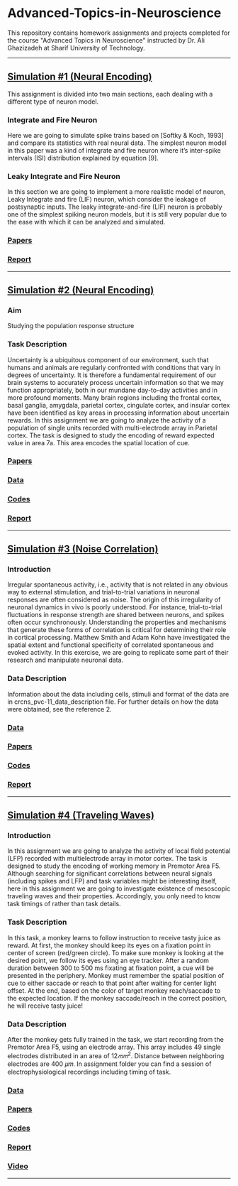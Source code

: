 # Advanced-Topics-in-Neuroscience
This repository contains homework assignments and projects completed for the course "Advanced Topics in Neuroscience" instructed by Dr. Ali Ghazizadeh at Sharif University of Technology.

---

## [Simulation #1 (Neural Encoding)](https://github.com/AryaKoureshi/Advanced-Topics-in-Neuroscience/tree/main/Neural-Encoding/1)
This assignment is divided into two main sections, each dealing with a different type of neuron model.
### Integrate and Fire Neuron
Here we are going to simulate spike trains based on [Softky & Koch, 1993] and compare its statistics with real neural data. The simplest neuron model in this paper was a kind of integrate and fire neuron where it’s inter-spike intervals (ISI) distribution explained by equation [9].
### Leaky Integrate and Fire Neuron
In this section we are going to implement a more realistic model of neuron, Leaky Integrate and fire (LIF) neuron, which consider the leakage of postsynaptic inputs. 
The leaky integrate-and-fire (LIF) neuron is probably one of the simplest spiking neuron models, but it is still very popular due to the ease with which it can be analyzed and simulated.
### [Papers](https://github.com/AryaKoureshi/Advanced-Topics-in-Neuroscience/tree/main/Neural-Encoding/1/Papers)
### [Report](https://github.com/AryaKoureshi/Advanced-Topics-in-Neuroscience/tree/main/Neural-Encoding/1/AdvNeuro_HW1_AryaKoureshi.ipynb)

---

## [Simulation #2 (Neural Encoding)](https://github.com/AryaKoureshi/Advanced-Topics-in-Neuroscience/tree/main/Neural-Encoding/2)
### Aim
Studying the population response structure
### Task Description
Uncertainty is a ubiquitous component of our environment, such that humans and animals are regularly confronted with conditions that vary in degrees of uncertainty. It is therefore a fundamental requirement of our brain systems to accurately process uncertain information so that we may function appropriately, both in our mundane day-to-day activities and in more profound moments. Many brain regions including the frontal cortex, basal ganglia, amygdala, parietal cortex, cingulate cortex, and insular cortex have been identified as key areas in processing information about uncertain rewards. In this assignment we are going to analyze the activity of a population of single units recorded with multi-electrode array in Parietal cortex. The task is designed to study the encoding of reward expected value in area 7a. This area encodes the spatial location of cue.
### [Papers](https://github.com/AryaKoureshi/Advanced-Topics-in-Neuroscience/tree/main/Neural-Encoding/2/Papers)
### [Data](https://drive.google.com/file/d/1FdO7RF8IJpGe76sMRqa2oDxob_IUnzYs/view?usp=share_link)
### [Codes](https://github.com/AryaKoureshi/Advanced-Topics-in-Neuroscience/tree/main/Neural-Encoding/2/Codes)
### [Report](https://github.com/AryaKoureshi/Advanced-Topics-in-Neuroscience/tree/main/Neural-Encoding/2/AdvNeuro_HW2_AryaKoureshi.html)

---

## [Simulation #3 (Noise Correlation)](https://github.com/AryaKoureshi/Advanced-Topics-in-Neuroscience/tree/main/Noise-Correlation)
### Introduction
Irregular spontaneous activity, i.e., activity that is not related in any obvious way to external stimulation, and trial-to-trial variations in neuronal responses are often considered as noise. The origin of this irregularity of neuronal dynamics in vivo is poorly understood. For instance, trial-to-trial fluctuations in response strength are shared between neurons, and spikes often occur synchronously. Understanding the properties and mechanisms that generate these forms of correlation is critical for determining their role in cortical processing. Matthew Smith and Adam Kohn have investigated the spatial extent and functional specificity of correlated spontaneous and evoked activity. In this exercise, we are going to replicate some part of their research and manipulate neuronal data.
### Data Description
Information about the data including cells, stimuli and format of the data are in crcns_pvc-11_data_description file. For further details on how the data were obtained, see the reference 2.
### [Data](https://drive.google.com/file/d/10ZDjIfTTnw_BUO3UzsCGDLYa-_2wyBYn/view?usp=share_link)
### [Papers](https://github.com/AryaKoureshi/Advanced-Topics-in-Neuroscience/tree/main/Noise-Correlation/Papers)
### [Codes](https://github.com/AryaKoureshi/Advanced-Topics-in-Neuroscience/tree/main/Noise-Correlation/Codes)
### [Report](https://github.com/AryaKoureshi/Advanced-Topics-in-Neuroscience/tree/main/Noise-Correlation/AdvNeuro_HW3_AryaKoureshi.html)

---

## [Simulation #4 (Traveling Waves)](https://github.com/AryaKoureshi/Advanced-Topics-in-Neuroscience/tree/main/Traveling-Waves)
### Introduction
In this assignment we are going to analyze the activity of local field potential (LFP) recorded with multielectrode array in motor cortex. The task is designed to study the encoding of working memory in Premotor Area F5. Although searching for significant correlations between neural signals (including spikes and LFP) and task variables might be interesting itself, here in this assignment we are going to investigate existence of mesoscopic traveling waves and their properties. Accordingly, you only need to know task timings of rather than task details.
### Task Description
In this task, a monkey learns to follow instruction to receive tasty juice as reward. At first, the monkey should keep its eyes on a fixation point in center of screen (red/green circle). To make sure monkey is looking at the desired point, we follow its eyes using an eye tracker. After a random duration between 300 to 500 ms fixating at fixation point, a cue will be presented in the periphery. Monkey must remember the spatial position of cue to either saccade or reach to that point after waiting for center light offset. At the end, based on the color of target monkey reach/saccade to the expected location. If the monkey saccade/reach in the correct position, he will receive tasty juice!
### Data Description
After the monkey gets fully trained in the task, we start recording from the Premotor Area F5, using an electrode array. This array includes 49 single electrodes distributed in an area of $12𝑚𝑚^2$. Distance between neighboring electrodes are 400 𝜇𝑚. In assignment folder you can find a session of electrophysiological recordings including timing of task.
### [Data](https://drive.google.com/file/d/10ZDjIfTTnw_BUO3UzsCGDLYa-_2wyBYn/view?usp=share_link)
### [Papers](https://github.com/AryaKoureshi/Advanced-Topics-in-Neuroscience/tree/main/Traveling-Waves/Papers)
### [Codes](https://github.com/AryaKoureshi/Advanced-Topics-in-Neuroscience/tree/main/Traveling-Waves/Code)
### [Report](https://github.com/AryaKoureshi/Advanced-Topics-in-Neuroscience/tree/main/Traveling-Waves/AdvNeuro_HW4_AryaKoureshi.html)
### [Video]()

---
